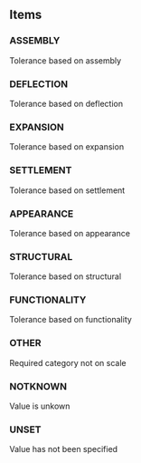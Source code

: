 

<!-- end of short definition -->
## Items

### ASSEMBLY
Tolerance based on assembly

### DEFLECTION
Tolerance based on deflection

### EXPANSION
Tolerance based on expansion

### SETTLEMENT
Tolerance based on settlement

### APPEARANCE
Tolerance based on appearance

### STRUCTURAL
Tolerance based on structural

### FUNCTIONALITY
Tolerance based on functionality

### OTHER
Required category not on scale

### NOTKNOWN
Value is unkown

### UNSET
Value has not been specified
